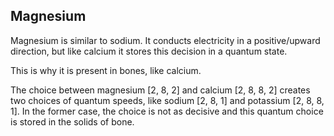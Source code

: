 ## Magnesium

Magnesium is similar to sodium. It conducts electricity in a positive/upward direction, but like calcium it stores this decision in a quantum state.

This is why it is present in bones, like calcium.

The choice between magnesium [2, 8, 2] and calcium [2, 8, 8, 2] creates two choices of quantum speeds, like sodium [2, 8, 1] and potassium [2, 8, 8, 1]. In the former case, the choice is not as decisive and this quantum choice is stored in the solids of bone.